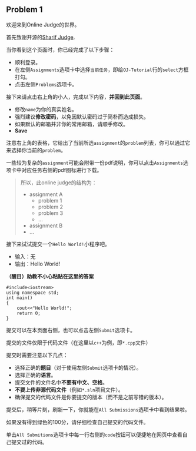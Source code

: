 ## Problem 1
欢迎来到Online Judge的世界。

首先致谢开源的[Sharif Judge](https://github.com/mjnaderi/Sharif-Judge}).

当你看到这个页面时，你已经完成了以下步骤：

- 顺利登录。
- 在左侧`Assignments`选项卡中选择`当前任务`，即给`OJ-Tutorial`行的`select`方框打勾。
- 点击左侧`Problems`选项卡。

接下来请点击右上角的小人，完成以下内容，**并回到此页面**。

- 修改`name`为你的真实姓名。
- 强烈建议**修改密码**，以免因默认密码过于简朴而造成损失。
- 如果默认的邮箱并非你的常用邮箱，请顺手修改。
- **Save**

注意右上角的表格，它给出了当前所选`assignment`的`problem`列表，你可以通过它来选择你当前的`problem`。

一些较为复杂的`assignment`可能会附带一份pdf说明，你可以点击`Assignments`选项卡中对应任务右侧的pdf图标进行下载。

>   所以，此online judge的结构为：
>
>   - assignment A
>       - problem 1
>       - problem 2
>       - problem 3
>       - ...
>   - assignment B
>   - ...

接下来试试提交一个`Hello World!`小程序吧。
- 输入：无
- 输出：Hello World!

**（醒目）助教不小心粘贴在这里的答案**

    #include<iostream>
    using namespace std;
    int main()
    {
        cout<<"Hello World!";
        return 0;
    }

提交可以在本页面右侧，也可以点击左侧`Submit`选项卡。

提交的文件仅限于代码文件（在这里以`c++`为例，即`*.cpp`文件）

提交时需要注意以下几点：
- 选择正确的**题目**（对于使用左侧`Submit`选项卡的情况）。
- 选择正确的**语言**。
- 提交文件的文件名中**不要有中文、空格**。
- **不要上传非源代码文件**（例如`*.sln`项目文件）。
- 确保提交的代码文件是你要提交的版本（而不是之前写错的版本）。

提交后，稍等片刻，刷新一下，你就能在`All Submissions`选项卡中看到结果啦。

如果没有得到绿色的100分，请仔细检查自己提交的代码文件。

单击`All Submitions`选项卡中每一行右侧的`code`按钮可以便捷地在网页中查看自己提交过的代码。

